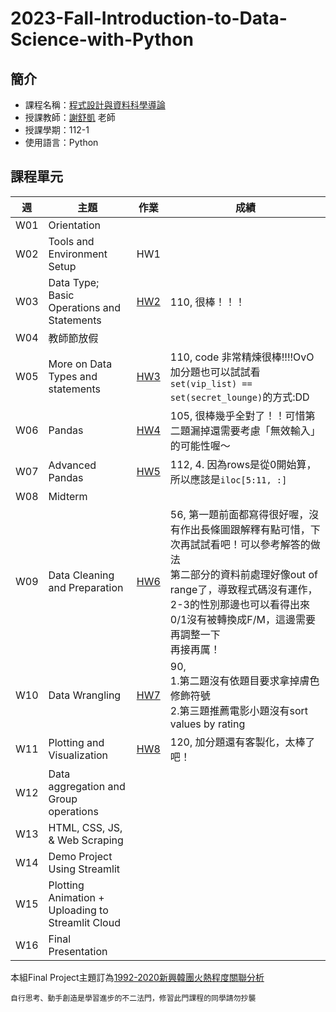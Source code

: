 # 2023-Fall-Introduction-to-Data-Science-with-Python
## 簡介
* 課程名稱：[程式設計與資料科學導論](https://coursemap.aca.ntu.edu.tw/course_map_all/course.php?code=142+U0860)
* 授課教師：[謝舒凱](http://ai.robo.ntu.edu.tw/personal.php?id=69) 老師
* 授課學期：112-1
* 使用語言：Python
 
## 課程單元
|週|主題|作業|成績|
|----|----|----|----|
|W01|Orientation|||
|W02|Tools and Environment Setup|HW1||
|W03|Data Type; Basic Operations and Statements|[HW2](https://github.com/sleeping-psystudent/2023-Fall-Introduction-to-Data-Science-with-Python/blob/main/HW2_python_basics_%E6%9D%8E%E9%87%87%E8%93%89.ipynb)|110, 很棒！！！|
|W04|教師節放假|||
|W05|More on Data Types and statements|[HW3](https://github.com/sleeping-psystudent/2023-Fall-Introduction-to-Data-Science-with-Python/blob/main/HW3_loop_%E6%9D%8E%E9%87%87%E8%93%89.ipynb)|110, code 非常精煉很棒!!!!OvO<br>加分題也可以試試看`set(vip_list) == set(secret_lounge)`的方式:DD|
|W06|Pandas|[HW4](https://github.com/sleeping-psystudent/2023-Fall-Introduction-to-Data-Science-with-Python/blob/main/HW4_functions_%E6%9D%8E%E9%87%87%E8%93%89.ipynb)|105, 很棒幾乎全對了！！可惜第二題漏掉還需要考慮「無效輸入」的可能性喔～|
|W07|Advanced Pandas|[HW5](https://github.com/sleeping-psystudent/2023-Fall-Introduction-to-Data-Science-with-Python/blob/main/HW5_pandas_%E6%9D%8E%E9%87%87%E8%93%89.ipynb)|112, 4. 因為rows是從0開始算，所以應該是`iloc[5:11, :]`|
|W08|Midterm|||
|W09|Data Cleaning and Preparation|[HW6](https://github.com/sleeping-psystudent/2023-Fall-Introduction-to-Data-Science-with-Python/blob/main/HW6_data_prep_%E6%9D%8E%E9%87%87%E8%93%89.ipynb)|56, 第一題前面都寫得很好喔，沒有作出長條圖跟解釋有點可惜，下次再試試看吧！可以參考解答的做法<br>第二部分的資料前處理好像out of range了，導致程式碼沒有運作，2-3的性別那邊也可以看得出來0/1沒有被轉換成F/M，這邊需要再調整一下<br>再接再厲！|
|W10|Data Wrangling|[HW7](https://github.com/sleeping-psystudent/2023-Fall-Introduction-to-Data-Science-with-Python/blob/main/HW7_data_wrangling_%E6%9D%8E%E9%87%87%E8%93%89.ipynb)|90,<br>1.第二題沒有依題目要求拿掉膚色修飾符號<br>2.第三題推薦電影小題沒有sort values by rating|
|W11|Plotting and Visualization|[HW8](https://github.com/sleeping-psystudent/2023-Fall-Introduction-to-Data-Science-with-Python/blob/main/HW8_plots_%E6%9D%8E%E9%87%87%E8%93%89.ipynb)|120, 加分題還有客製化，太棒了吧！|
|W12|Data aggregation and Group operations|||
|W13|HTML, CSS, JS, & Web Scraping|||
|W14|Demo Project Using Streamlit|||
|W15|Plotting Animation + Uploading to Streamlit Cloud|||
|W16|Final Presentation|||

本組Final Project主題訂為[1992-2020新興韓團火熱程度關聯分析](https://github.com/sleeping-psystudent/Dspy-Final-Project)

    自行思考、動手創造是學習進步的不二法門，修習此門課程的同學請勿抄襲

